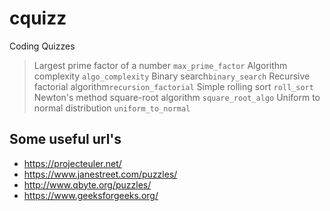 # cquizz
Coding Quizzes

> Largest prime factor of a number ```max_prime_factor```
> Algorithm complexity ```algo_complexity```
> Binary search```binary_search```
> Recursive factorial algorithm```recursion_factorial```
> Simple rolling sort ```roll_sort```
> Newton's method square-root algorithm ```square_root_algo```
> Uniform to normal distribution ```uniform_to_normal```


Some useful url's
-----------------

- https://projecteuler.net/
- https://www.janestreet.com/puzzles/
- http://www.qbyte.org/puzzles/
- https://www.geeksforgeeks.org/



